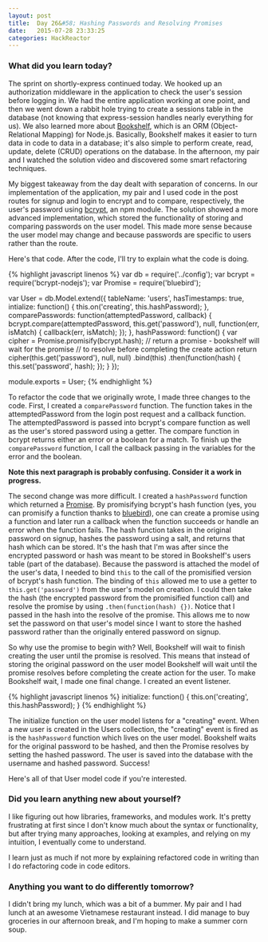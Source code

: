```yaml
---
layout: post
title:  Day 26&#58; Hashing Passwords and Resolving Promises
date:   2015-07-28 23:33:25
categories: HackReactor
---
```



### What did you learn today?

The sprint on shortly-express continued today. We hooked up an authorization middleware in the application to check the user's session before logging in. We had the entire application working at one point, and then we went down a rabbit hole trying to create a sessions table in the database (not knowing that express-session handles nearly everything for us). We also learned more about [Bookshelf](http://bookshelfjs.org/), which is an ORM (Object-Relational Mapping) for Node.js. Basically, Bookshelf makes it easier to turn data in code to data in a database; it's also simple to perform create, read, update, delete (CRUD) operations on the database. In the afternoon, my pair and I watched the solution video and discovered some smart refactoring techniques.

My biggest takeaway from the day dealt with separation of concerns. In our implementation of the application, my pair and I used code in the post routes for signup and login to encrypt and to compare, respectively, the user's password using [bcrypt](https://www.npmjs.com/package/bcrypt), an npm module. The solution showed a more advanced implementation, which stored the functionality of storing and comparing passwords on the user model. This made more sense because the user model may change and because passwords are specific to users rather than the route.

Here's that code. After the code, I'll try to explain what the code is doing.

{% highlight javascript linenos %}
var db = require('../config');
var bcrypt = require('bcrypt-nodejs');
var Promise = require('bluebird');

var User = db.Model.extend({
  tableName: 'users',
  hasTimestamps: true,
  intialize: function() {
    this.on('creating', this.hashPassword);
  },
  comparePasswords: function(attemptedPassword, callback) {
    bcrypt.compare(attemptedPassword, this.get('password'), null, function(err, isMatch) {
      callback(err, isMatch);
    });
  },
  hashPassword: function() {
    var cipher = Promise.promisify(bcrypt.hash);
    // return a promise - bookshelf will wait for the promise
    // to resolve before completing the create action
    return cipher(this.get('password'), null, null)
     .bind(this)
     .then(function(hash) {
       this.set('password', hash);
     });
  }
});

module.exports = User;
{% endhighlight %}

To refactor the code that we originally wrote, I made three changes to the code. First, I created a `comparePassword` function. The function takes in the attemptedPassword from the login post request and a callback function. The attemptedPassword is passed into bcrypt's compare function as well as the user's stored password using a getter. The compare function in bcrypt returns either an error or a boolean for a match. To finish up the `comparePassword` function, I call the callback passing in the variables for the error and the boolean.

**Note this next paragraph is probably confusing. Consider it a work in progress.**

The second change was more difficult. I created a `hashPassword` function which returned a [Promise](http://www.sitepoint.com/overview-javascript-promises/). By promisifying bcrypt's hash function (yes, you can promisify a function thanks to [bluebird](https://www.npmjs.com/package/bluebird)), one can create a promise using a function and later run a callback when the function succeeds or handle an error when the function fails. The hash function takes in the original password on signup, hashes the password using a salt, and returns that hash which can be stored. It's the hash that I'm was after since the encrypted password or hash was meant to be stored in Bookshelf's users table (part of the database). Because the password is attached the model of the user's data, I needed to bind `this` to the call of the promisified version of bcrypt's hash function. The binding of `this` allowed me to use a getter to `this.get('password')` from the user's model on creation. I could then take the hash (the encrypted password from the promisified function call) and resolve the promise by using `.then(function(hash) {})`. Notice that I passed in the hash into the resolve of the promise. This allows me to now set the password on that user's model since I want to store the hashed password rather than the originally entered password on signup.

So why use the promise to begin with? Well, Bookshelf will wait to finish creating the user until the promise is resolved. This means that instead of storing the original password on the user model Bookshelf will wait until the promise resolves before completing the create action for the user. To make Bookshelf wait, I made one final change. I created an event listener.

{% highlight javascript linenos %}
initialize: function() {
  this.on('creating', this.hashPassword);
}
{% endhighlight %}

The initialize function on the user model listens for a "creating" event. When a new user is created in the Users collection, the "creating" event is fired as is the `hashPassword` function which lives on the user model. Bookshelf waits for the original password to be hashed, and then the Promise resolves by setting the hashed password. The user is saved into the database with the username and hashed password. Success!

Here's all of that User model code if you're interested.

### Did you learn anything new about yourself?

I like figuring out how libraries, frameworks, and modules work. It's pretty frustrating at first since I don't know much about the syntax or functionality, but after trying many approaches, looking at examples, and relying on my intuition, I eventually come to understand.

I learn just as much if not more by explaining refactored code in writing than I do refactoring code in code editors.

### Anything you want to do differently tomorrow?

I didn't bring my lunch, which was a bit of a bummer. My pair and I had lunch at an awesome Vietnamese restaurant instead. I did manage to buy groceries in our afternoon break, and I'm hoping to make a summer corn soup.


